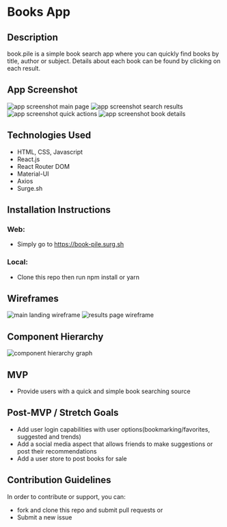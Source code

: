 # Books App

## Description
book.pile is a simple book search app where you can quickly find books by title, author or subject. Details about each book can be found by clicking on each result.

## App Screenshot
![app screenshot main page](./proposal/screenshot-main.png)
![app screenshot search results](./proposal/screenshot-search.png)
![app screenshot quick actions](./proposal/screenshot-quick-actions.png)
![app screenshot book details](./proposal/screenshot-details.png)
## Technologies Used
- HTML, CSS, Javascript
- React.js
- React Router DOM
- Material-UI
- Axios
- Surge.sh
## Installation Instructions
### Web:
- Simply go to https://book-pile.surg.sh

### Local:
- Clone this repo then run npm install or yarn
## Wireframes
![main landing wireframe](./proposal/wire-frame-landing-page.png)
![results page wireframe](./proposal/wire-frame-results-page.png)
## Component Hierarchy
![component hierarchy graph](./proposal/component-hierarchy.png)
## MVP
- Provide users with a quick and simple book searching source
## Post-MVP / Stretch Goals
- Add user login capabilities with user options(bookmarking/favorites, suggested and trends)
- Add a social media aspect that allows friends to make suggestions or post their recommendations
- Add a user store to post books for sale

## Contribution Guidelines
In order to contribute or support, you can:
- fork and clone this repo and submit pull requests
or
- Submit a new issue